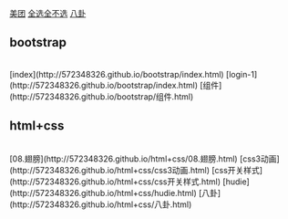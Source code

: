 [美团](http://572348326.github.io/html+css/美团.html)
[全选全不选](http://572348326.github.io/javascript/全选全不选效果.html)
[八卦](http://572348326.github.io/html+css/八卦.html)
<h2>bootstrap</h2><br/>
[index](http://572348326.github.io/bootstrap/index.html)
[login-1](http://572348326.github.io/bootstrap/index.html)
[组件](http://572348326.github.io/bootstrap/组件.html)
<h2>html+css</h2><br/>
[08.翅膀](http://572348326.github.io/html+css/08.翅膀.html)
[css3动画](http://572348326.github.io/html+css/css3动画.html)
[css开关样式](http://572348326.github.io/html+css/css开关样式.html)
[hudie](http://572348326.github.io/html+css/hudie.html)
[八卦](http://572348326.github.io/html+css/八卦.html)
